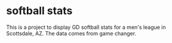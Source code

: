 
# softball stats

This is a project to display GD softball stats for a men's league in Scottsdale, AZ. The data comes from game changer.
